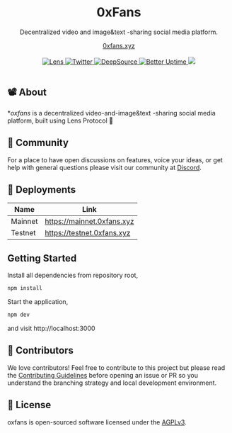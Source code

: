 <div align="center">
    <h1>0xFans</h1>
    <p>Decentralized video and image&text -sharing social media platform.</p>
    <a href="https://mainnet.0xtrip.xyz">0xfans.xyz</a>
</div>
<br>
<div align="center">
    <a href="https://lenstube.xyz/sasicodes.lens">
        <img src="https://lens-badge.vercel.app/api/badge/sasicodes.lens" alt="Lens">
    </a>
    <a href="https://twitter.com/0xtripxyz">
        <img src="https://img.shields.io/twitter/follow/0xtripxyz?style=social" alt="Twitter">
    </a>
   <a href="https://app.deepsource.com/gh/IndexOutOfBounds998/oxfans/?ref=repository-badge}" target="_blank"><img alt="DeepSource" title="DeepSource" src="https://app.deepsource.com/gh/IndexOutOfBounds998/oxfans.svg/?label=active+issues&show_trend=true&token=u-H2BAmuJbTMmMn2xJYjcHoE"/>
   </a>
     <a href="https://status.oxfans.xyz">
        <img src="https://betteruptime.com/status-badges/v1/monitor/dfaw.svg" alt="Better Uptime">
    </a>
   <a title="Crowdin" target="_blank" href="https://crowdin.com/project/lensbook"><img src="https://badges.crowdin.net/lensbook/localized.svg"></a>
</div>
<br>

## 📽️ About

\*_oxfans_ is a decentralized video-and-image&text -sharing social media platform, built using Lens Protocol 🌿

## 💪 Community

For a place to have open discussions on features, voice your ideas, or get help with general questions please visit our community at [Discord](https://discord.gg/aDtzhfd9c3).

## 🚢 Deployments

| Name    | Link                       |
| ------- | -------------------------- |
| Mainnet | https://mainnet.0xfans.xyz |
| Testnet | https://testnet.0xfans.xyz |

## Getting Started

Install all dependencies from repository root,

```bash
npm install
```

Start the application,

```bash
npm dev
```

and visit http://localhost:3000

## 🤝 Contributors

We love contributors! Feel free to contribute to this project but please read the [Contributing Guidelines](CONTRIBUTING.md) before opening an issue or PR so you understand the branching strategy and local development environment.

<a href="https://github.com/IndexOutOfBounds998/oxfans/graphs/contributors">
  
</a>

## 📜 License

oxfans is open-sourced software licensed under the [AGPLv3](LICENSE).
